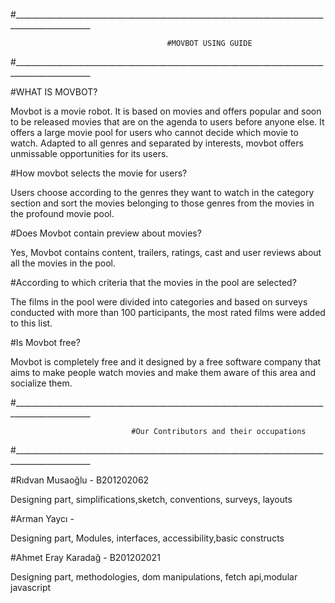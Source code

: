 #_________________________________________________________________________________________________

                                       #MOVBOT USING GUIDE
#_________________________________________________________________________________________________


#WHAT IS MOVBOT? 

Movbot is a movie robot. It is based on movies and offers popular and soon to be released movies that are on the agenda to users before anyone else. It offers a
large movie pool for users who cannot decide which movie to watch. Adapted to all genres and separated by interests, movbot offers unmissable opportunities for its
users.

#How movbot selects the movie for users? 

Users choose according to the genres they want to watch in the category section and sort the movies belonging to those genres from the movies in the profound movie
pool.

#Does Movbot contain preview about movies?

Yes, Movbot contains content, trailers, ratings, cast and user reviews about all the movies in the pool.

#According to which criteria that the movies in the pool are selected?

The films in the pool were divided into categories and based on surveys conducted with more than 100 participants, the most rated films were added to this list.

#Is Movbot free?

Movbot is completely free and it designed by a free software company that aims to make people watch movies and make them aware of this area and socialize them.


#_________________________________________________________________________________________________

                               #Our Contributors and their occupations
#_________________________________________________________________________________________________

#Rıdvan Musaoğlu - B201202062

Designing part, simplifications,sketch, conventions, surveys, layouts

#Arman Yaycı - 

Designing part, Modules, interfaces, accessibility,basic constructs

#Ahmet Eray Karadağ - B201202021

Designing part, methodologies, dom manipulations, fetch api,modular javascript





